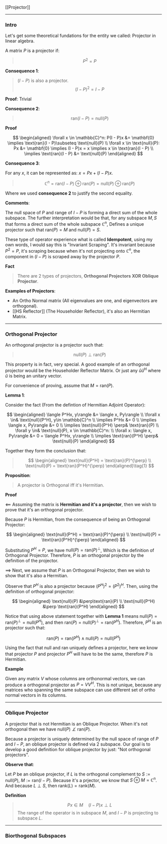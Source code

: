 [[Projector]]

---
### **Intro**

Let's get some theoretical fundations for the entity we called: Projector in linear algebra. 

A matrix $P$ is a projector if: 

> $$P^2 = P$$

**Consequence 1**: 
> $(I - P)$ is also a projector. 
> $$
> (I - P)^2 = I - P
> $$

**Proof**: Trivial

**Consequence 2**: 

> $$\text{ran}(I - P) = \text{null}(P)$$

**Proof**

$$
\begin{aligned}
    \forall x \in \mathbb{C}^n: P(I - P)x &= \mathbf{0} \implies \text{ran}(I - P)\subseteq \text{null}(P)
    \\
    \forall x \in \text{null}(P): Px &= \mathbf{0} \implies (I - P)x = x \implies x \in \text{ran}(I - P)
    \\
    \implies \text{ran}(I - P) &= \text{null}(P)
\end{aligned}
$$


**Consequence 3**: 

For any $x$, it can be represented as: $x = Px + (I - P)x$. 

> $$
> \mathbb{C}^n  = \text{ran}(I - P) \oplus \text{ran}(P) = \text{null}(P) \oplus \text{ran}(P)
> $$

Where we used **consequence 2**  to justify the second equality. 

**Comments**: 

The null space of $P$ and range of $I - P$ is forming a direct sum of the whole subspace. The further interpretation would be that, for any subspace $M, S$ that forms a direct sum of the whole subspace $\mathbb{C}^n$, Defines a unique projector such that $\text{ran}(P) = M$ and $\text{null}(P) = S$. 

These type of operator experience what is called **Idempotent**, using my own words, I would say this is "Invariant Scraping". It's invariant because $P^2 = P$, it's scraping because when it's not projecting onto $\mathbb{C}^n$, the component in $(I - P)$ is scraped away by the projector $P$. 

**Fact**

> There are 2 types of projectors, **Orthogonal Projectors XOR Oblique Projector**. 

**Examples of Projectors**: 

* An Ortho Normal matrix (All eigenvalues are one, and eigenvectors are orthogonal). 
* [[HS Reflector]] (The Householder Reflector), it's also an Hermitian Matrix. 


---
### **Orthogonal Projector**

An orthogonal projector is a projector such that: 

> $$
> \text{null}(P) \perp \text{ran}(P)
> $$

This property is in fact, very special. A good example of an orthogonal projector would be the Householder Reflector Matrix. Or just any $\hat{u}\hat{u}^H$ where $\hat{u}$ is being an unitary vector. 

For convenience of proving, assume that $M = \text{ran}(P)$. 

**Lemma 1**: 

Consider the fact (From the defintion of Hermitian Adjoint Operator): 

$$
\begin{aligned}
    \langle P^Hx, y\rangle &= \langle x, Py\rangle 
    \\
    \forall  x \in& \text{null}(P^H), y\in \mathbb{C}^n
    \\
    \implies P^Hx &= 0
    \\
    \implies \langle x, Py\rangle &= 0
    \\
    \implies \text{null}(P^H) \perp& \text{ran}(P)
    \\
    \forall y \in& \text{null}(P), x \in \mathbb{C}^n: 
    \\
    \forall x: \langle x, Py\rangle &= 0 = \langle P^Hx, y\rangle
    \\
    \implies \text{ran}(P^H) \perp& \text{null}(P)
\end{aligned}
$$

Together they form the conclusion that: 
> $$
> \begin{aligned}
>     \text{null}(P^H) = \text{ran}(P)^{\perp}
>     \\
>     \text{null}(P) = \text{ran}(P^H)^{\perp}
> \end{aligned}\tag{1}
> $$ 

**Proposition**: 

> A projector is Orthogonal iff it's Hermitian. 

**Proof**

$\impliedby$ Assuming the matrix is **Hermitian and it's a projector**, then we wish to prove that it's an orthogonal projector. 

Because $P$ is Hermitian, from the consequence of being an Orthogonal Projector: 

$$
\begin{aligned}
    \text{null}(P^H) = \text{ran}(P)^{\perp}
    \\
    \text{null}(P) = \text{ran}(P^H)^{\perp}
\end{aligned}
$$

Substituting $P^H = P$, we have $\text{null}(P) = \text{ran}(P)^{\perp}$, Which is the definition of Orthogonal Projector. Therefore, $P$ is an orthogonal projector by the definition of the projector. 

$\implies$ Next, we assume that $P$ is an Orthogonal Projector, then we wish to show that it's also a Hermitian. 

Observe that $P^H$ is also a projector because $(P^H)^2 = (P^2)^H$. Then, using the definition of orthogonal projector: 

$$
\begin{aligned}
    \text{null}(P) &\perp\text{ran}(P) 
    \\
    \text{null}(P^H) &\perp \text{ran}(P^H)
\end{aligned}
$$

Notice that using above statement together with **Lemma 1** means $\text{null}(P) = \text{ran}(P)^\perp = \text{null}(P^H)$, and then $\text{ran}(P)=\text{null}(P)^\perp = \text{ran}(P^H)$. Therefore, $P^H$ is an projector such that: 

$$
\text{ran}(P) = \text{ran}(P^H) \wedge \text{null}(P) = \text{null}(P^H)
$$

Using the fact that null and ran uniquely defines a projector, here we know that projector $P$ and projector $P^H$ will have to be the same, therefore $P$ is Hermitian. 

**Example**

Given any matrix $V$ whose columns are orthonormal vectors, we can produce a orthogonal projector as $P = VV^H$. This is not unique, because any matrices who spanning the same subspace can use different set of ortho normal vectors in its columns. 

---
### **Oblique Projector**

A projector that is not Hermitian is an Oblique Projector. When it's not orthogonal then we have $\text{null}(P)\not\perp \text{ran}(P)$. 

Because a projector is uniquely determined by the null space of range of $P$ and $I - P$, an oblique projector is defined via 2 subspace. Our goal is to develop a good definition for oblique projector by just: "Not orthogonal projectors". 

**Observe that**:

Let $P$ be an oblique projector, if $L$ is the orthogonal complement to $S:=\text{null}(P)$, $M := \text{ran}(I - P)$. Because it's a prjector, we know that $S\oplus M = \mathbb{C}^n$. And because $L\perp S$, then $\text{rank}(L)=\text{rank}(M)$. 

**Definition**

> $$
> Px \in M \quad (I - P)x \perp L
> $$
> The range of the operator is in subspace $M$, and $I - P$ is projecting to subspace $L$. 


---
### **Biorthogonal Subspaces**



